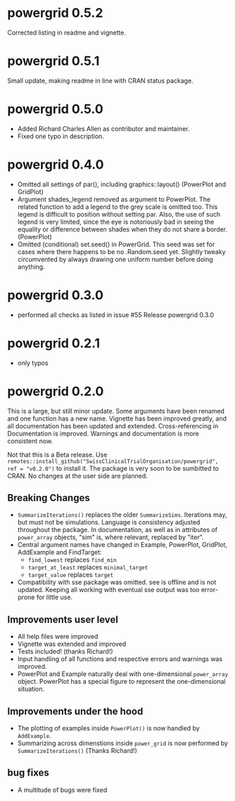 # powergrid 0.5.2
Corrected listing in readme and vignette.
# powergrid 0.5.1
Small update, making readme in line with CRAN status package.
# powergrid 0.5.0
- Added Richard Charles Allen as contributor and maintainer.
- Fixed one typo in description.

# powergrid 0.4.0
- Omitted all settings of par(), including graphics::layout() (PowerPlot and GridPlot)
- Argument shades_legend removed as argument to PowerPlot. The related function
  to add a legend to the grey scale is omitted too. This legend is difficult to
  position without setting par. Also, the use of such legend is very limited,
  since the eye is notoriously bad in seeing the equality or difference between
  shades when they do not share a border. (PowerPlot)
- Omitted (conditional) set.seed() in PowerGrid. This seed was set for cases
  where there happens to be no .Random.seed yet. Slightly tweaky circumvented by
  always drawing one uniform number before doing anything.
# powergrid 0.3.0
- performed all checks as listed in issue #55 Release powergrid 0.3.0

# powergrid 0.2.1
- only typos

# powergrid 0.2.0

This is a large, but still minor update. Some arguments have been renamed and
one function has a new name. Vignette has been improved greatly, and all
documentation has been updated and extended. Cross-referencing in Documentation
is improved. Warnings and documentation is more consistent now.

Not that this is a Beta release. Use
  `remotes::install_github("SwissClinicalTrialOrganisation/powergrid", ref =
  "v0.2.0")` to install it. The package is very soon to be sumbitted to CRAN. No
  changes at the user side are planned.
 
## Breaking Changes
* `SummarizeIterations()` replaces the older `SummarizeSims`. Iterations may,
  but must not be simulations. Language is consistency adjusted throughout the
  package. In documentation, as well as in attributes of `power_array` objects,
  "sim" is, where relevant, replaced by "iter".
* Central argument names have changed in Example, PowerPlot, GridPlot,
  AddExample and FindTarget:
  + `find_lowest` replaces `find_min`
  + `target_at_least` replaces `minimal_target`
  + `target_value` replaces `target`
* Compatibility with sse package was omitted. see is offline and is not
  updated. Keeping all working with eventual sse output was too error-prone for
  little use.

## Improvements user level
* All help files were improved
* Vignette was extended and improved
* Tests included! (thanks Richard!)
* Input handling of all functions and respective errors and warnings was
  improved.
* PowerPlot and Example naturally deal with one-dimensional `power_array`
  object. PowerPlot has a special figure to represent the one-dimensional
  situation.

## Improvements under the hood
* The plotting of examples inside `PowerPlot()` is now handled by `AddExample`.
* Summarizing across dimenstions inside `power_grid` is now performed by
  `SummarizeIterations()` (Thanks Richard!)

## bug fixes
* A multitude of bugs were fixed





